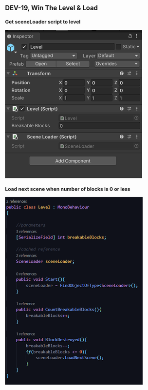 ## DEV-19, Win The Level & Load

### Get sceneLoader script to level
![](../images/DEV-19-A.png)

### Load next scene when number of blocks is 0 or less
![](../images/DEV-19-B.png)

